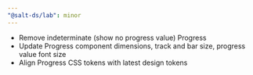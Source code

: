 ```yaml
---
"@salt-ds/lab": minor
---
```


- Remove indeterminate (show no progress value) Progress
- Update Progress component dimensions, track and bar size, progress value font size
- Align Progress CSS tokens with latest design tokens
